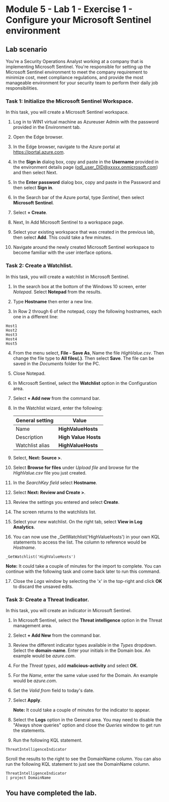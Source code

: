 # Module 5 - Lab 1 - Exercise 1 - Configure your Microsoft Sentinel environment

## Lab scenario

You're a Security Operations Analyst working at a company that is implementing Microsoft Sentinel. You're responsible for setting up the Microsoft Sentinel environment to meet the company requirement to minimize cost, meet compliance regulations, and provide the most manageable environment for your security team to perform their daily job responsibilities.


### Task 1: Initialize the Microsoft Sentinel Workspace.

In this task, you will create a Microsoft Sentinel workspace.

1. Log in to WIN1 virtual machine as Azureuser Admin with the password provided in the Environment tab.  

1. Open the Edge browser.

1. In the Edge browser, navigate to the Azure portal at https://portal.azure.com.

1. In the **Sign in** dialog box, copy and paste in the **Username** provided in the environment details page (odl_user_DID@xxxxx.onmicrosoft.com) and then select Next.

1. In the **Enter password** dialog box, copy and paste in the Password and then select **Sign in**.

1. In the Search bar of the Azure portal, type *Sentinel*, then select **Microsoft Sentinel**.

1. Select **+ Create**.

1. Next, In Add Microsoft Sentinel to a workspace page.

1. Select your existing workspace that was created in the previous lab, then select **Add**. This could take a few minutes.

1. Navigate around the newly created Microsoft Sentinel workspace to become familiar with the user interface options.


### Task 2: Create a Watchlist.

In this task, you will create a watchlist in Microsoft Sentinel.

1. In the search box at the bottom of the Windows 10 screen, enter *Notepad*.  Select **Notepad** from the results.

1. Type **Hostname** then enter a new line.

1. In Row 2 through 6 of the notepad, copy the following hostnames, each one in a different line:

```Notepad
Host1
Host2
Host3
Host4
Host5
```

4. From the menu select, **File - Save As**, Name the file *HighValue.csv*.  Then change the file type to **All files(*.*)**.  Then select **Save**.  The file can be saved in the *Documents* folder for the PC.

5. Close Notepad.

6. In Microsoft Sentinel, select the **Watchlist** option in the Configuration area.

7. Select **+ Add new** from the command bar.

8. In the Watchlist wizard, enter the following:

    |General setting|Value|
    |---|---|
    |Name|**HighValueHosts**|
    |Description|**High Value Hosts**|
    |Watchlist alias|**HighValueHosts**|

9. Select, **Next: Source >**.

10. Select **Browse for files** under *Upload file* and browse for the *HighValue.csv* file you just created.

11. In the *SearchKey field* select **Hostname**.

12. Select **Next: Review and Create >**.

13. Review the settings you entered and select **Create**.

14. The screen returns to the watchlists list.

15. Select your new watchlist.  On the right tab, select **View in Log Analytics**.

16. You can now use the _GetWatchlist('HighValueHosts') in your own KQL statements to access the list. The column to reference would be *Hostname*.

```KQL
_GetWatchlist('HighValueHosts')
```

   **Note:** It could take a couple of minutes for the import to complete. You can continue with the following task and come back later to run this command.

17. Close the *Logs* window by selecting the 'x' in the top-right and click **OK** to discard the unsaved edits.


### Task 3: Create a Threat Indicator.

In this task, you will create an indicator in Microsoft Sentinel.

1. In Microsoft Sentinel, select the **Threat intelligence** option in the Threat management area.

1. Select **+ Add New** from the command bar.

1. Review the different indicator types available in the *Types* dropdown. Select the **domain-name**. Enter your initials in the Domain box. An example would be *azure.com*.

1. For the *Threat types*, add **malicious-activity** and select **OK**.

1. For the *Name*, enter the same value used for the Domain. An example would be *azure.com*.

1. Set the *Valid from* field to today's date.

1. Select **Apply**.

    **Note:** It could take a couple of minutes for the indicator to appear.

1. Select the **Logs** option in the General area. You may need to disable the "Always show queries" option and close the *Queries* window to get run the statements.

1. Run the following KQL statement.

```KQL
ThreatIntelligenceIndicator
```
Scroll the results to the right to see the DomainName column. You can also run the following KQL statement to just see the DomainName column.  

```KQL
ThreatIntelligenceIndicator
| project DomainName
```

## You have completed the lab.
